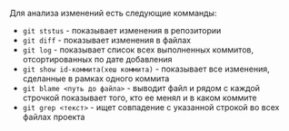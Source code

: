 Для анализа изменений есть следующие комманды:
- `git ststus` - показывает изменения в репозитории
- `git diff` - показывает изменения в файлах
- `git log` - показывает список всех выполненных коммитов, отсортированных по дате добавления
- `git show id-коммита(хеш коммита)` - показывает все изменения, сделанные в рамках одного коммита
- `git blame <путь до файла>` - выводит файл и рядом с каждой строчкой показывает того, кто ее менял и в каком коммите
- `git grep <текст>` - ищет совпадение с указанной строкой во всех файлах проекта